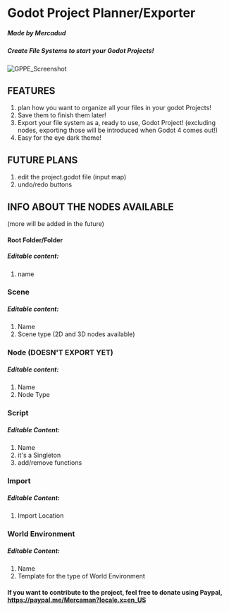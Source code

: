 # Godot Project Planner/Exporter
##### Made by Mercadud

##### Create File Systems to start your Godot Projects!
![GPPE_Screenshot](https://user-images.githubusercontent.com/34464977/114950026-3a593900-9e20-11eb-8487-cd6d324940a0.png)


## FEATURES
1. plan how you want to organize all your files in your godot Projects!
2. Save them to finish them later!
4. Export your file system as a, ready to use, Godot Project! (excluding nodes, exporting those will be introduced when Godot 4 comes out!)
6. Easy for the eye dark theme!

## FUTURE PLANS
1. edit the project.godot file (input map)
2. undo/redo buttons

## INFO ABOUT THE NODES AVAILABLE
(more will be added in the future)
#### Root Folder/Folder
##### Editable content:
1. name

### Scene
##### Editable content:
1. Name
2. Scene type (2D and 3D nodes available)

### Node (DOESN'T EXPORT YET)
##### Editable content:
1. Name
2. Node Type

### Script
##### Editable Content:
1. Name
2. it's a Singleton
3. add/remove functions

### Import
##### Editable Content:
1. Import Location

### World Environment
##### Editable Content:
1. Name
2. Template for the type of World Environment

#### If you want to contribute to the project, feel free to donate using Paypal, https://paypal.me/Mercaman?locale.x=en_US
